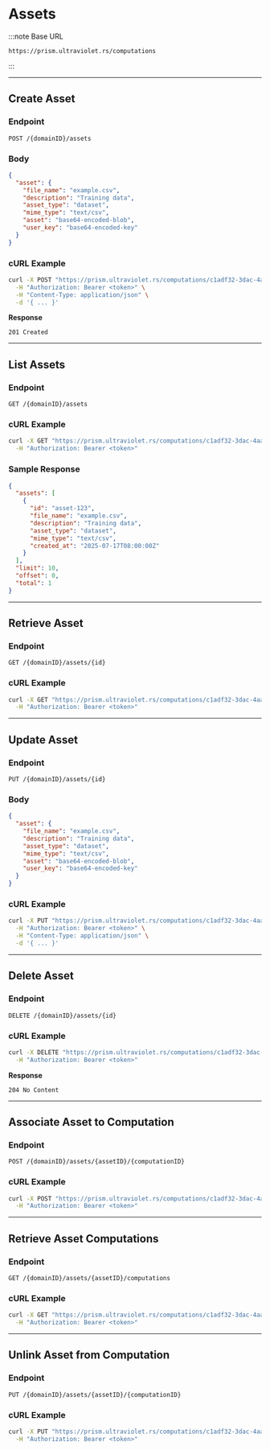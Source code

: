 # Assets

:::note Base URL

```
https://prism.ultraviolet.rs/computations
```

:::

---

## Create Asset

### Endpoint

```
POST /{domainID}/assets
```

### Body

```json
{
  "asset": {
    "file_name": "example.csv",
    "description": "Training data",
    "asset_type": "dataset",
    "mime_type": "text/csv",
    "asset": "base64-encoded-blob",
    "user_key": "base64-encoded-key"
  }
}
```

### cURL Example

```bash
curl -X POST "https://prism.ultraviolet.rs/computations/c1adf32-3dac-4aad-bead-ae96fe071239/assets?domainID=c1adf32-3dac-4aad-bead-ae96fe071239" \
  -H "Authorization: Bearer <token>" \
  -H "Content-Type: application/json" \
  -d '{ ... }'
```

**Response**

```http
201 Created
```

---

## List Assets

### Endpoint

```
GET /{domainID}/assets
```

### cURL Example

```bash
curl -X GET "https://prism.ultraviolet.rs/computations/c1adf32-3dac-4aad-bead-ae96fe071239/assets?domainID=c1adf32-3dac-4aad-bead-ae96fe071239&limit=10" \
  -H "Authorization: Bearer <token>"
```

### Sample Response

```json
{
  "assets": [
    {
      "id": "asset-123",
      "file_name": "example.csv",
      "description": "Training data",
      "asset_type": "dataset",
      "mime_type": "text/csv",
      "created_at": "2025-07-17T08:00:00Z"
    }
  ],
  "limit": 10,
  "offset": 0,
  "total": 1
}
```

---

## Retrieve Asset

### Endpoint

```
GET /{domainID}/assets/{id}
```

### cURL Example

```bash
curl -X GET "https://prism.ultraviolet.rs/computations/c1adf32-3dac-4aad-bead-ae96fe071239/assets/asset-123?domainID=c1adf32-3dac-4aad-bead-ae96fe071239" \
  -H "Authorization: Bearer <token>"
```

---

## Update Asset

### Endpoint

```
PUT /{domainID}/assets/{id}
```

### Body

```json
{
  "asset": {
    "file_name": "example.csv",
    "description": "Training data",
    "asset_type": "dataset",
    "mime_type": "text/csv",
    "asset": "base64-encoded-blob",
    "user_key": "base64-encoded-key"
  }
}
```

### cURL Example

```bash
curl -X PUT "https://prism.ultraviolet.rs/computations/c1adf32-3dac-4aad-bead-ae96fe071239/assets/asset-123?domainID=c1adf32-3dac-4aad-bead-ae96fe071239" \
  -H "Authorization: Bearer <token>" \
  -H "Content-Type: application/json" \
  -d '{ ... }'
```

---

## Delete Asset

### Endpoint

```
DELETE /{domainID}/assets/{id}
```

### cURL Example

```bash
curl -X DELETE "https://prism.ultraviolet.rs/computations/c1adf32-3dac-4aad-bead-ae96fe071239/assets/asset-123?domainID=c1adf32-3dac-4aad-bead-ae96fe071239" \
  -H "Authorization: Bearer <token>"
```

**Response**

```http
204 No Content
```

---

## Associate Asset to Computation

### Endpoint

```
POST /{domainID}/assets/{assetID}/{computationID}
```

### cURL Example

```bash
curl -X POST "https://prism.ultraviolet.rs/computations/c1adf32-3dac-4aad-bead-ae96fe071239/assets/asset-123/comp-456?domainID=c1adf32-3dac-4aad-bead-ae96fe071239" \
  -H "Authorization: Bearer <token>"
```

---

## Retrieve Asset Computations

### Endpoint

```
GET /{domainID}/assets/{assetID}/computations
```

### cURL Example

```bash
curl -X GET "https://prism.ultraviolet.rs/computations/c1adf32-3dac-4aad-bead-ae96fe071239/assets/asset-123/computations?domainID=c1adf32-3dac-4aad-bead-ae96fe071239" \
  -H "Authorization: Bearer <token>"
```

---

## Unlink Asset from Computation

### Endpoint

```
PUT /{domainID}/assets/{assetID}/{computationID}
```

### cURL Example

```bash
curl -X PUT "https://prism.ultraviolet.rs/computations/c1adf32-3dac-4aad-bead-ae96fe071239/assets/asset-123/comp-456?domainID=c1adf32-3dac-4aad-bead-ae96fe071239" \
  -H "Authorization: Bearer <token>"
```
